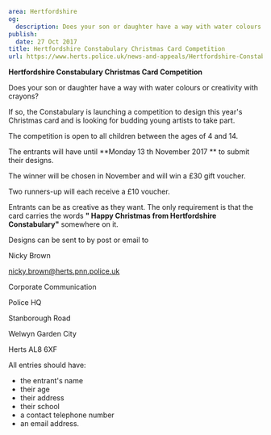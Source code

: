```yaml
area: Hertfordshire
og:
  description: Does your son or daughter have a way with water colours or creativity with crayons?
publish:
  date: 27 Oct 2017
title: Hertfordshire Constabulary Christmas Card Competition
url: https://www.herts.police.uk/news-and-appeals/Hertfordshire-Constabulary-Christmas-Card-Competition
```

**Hertfordshire Constabulary Christmas Card Competition**

 Does your son or daughter have a way with water colours or creativity with crayons?

If so, the Constabulary is launching a competition to design this year's Christmas card and is looking for budding young artists to take part.

The competition is open to all children between the ages of 4 and 14.

The entrants will have until **Monday 13 th November 2017 ** to submit their designs.

The winner will be chosen in November and will win a £30 gift voucher.

Two runners-up will each receive a £10 voucher.

Entrants can be as creative as they want. The only requirement is that the card carries the words **" Happy Christmas from Hertfordshire Constabulary"** somewhere on it.

Designs can be sent to by post or email to

Nicky Brown

nicky.brown@herts.pnn.police.uk

Corporate Communication

Police HQ

Stanborough Road

Welwyn Garden City

Herts AL8 6XF

All entries should have:

 * the entrant's name
 * their age
 * their address
 * their school
 * a contact telephone number
 * an email address.
